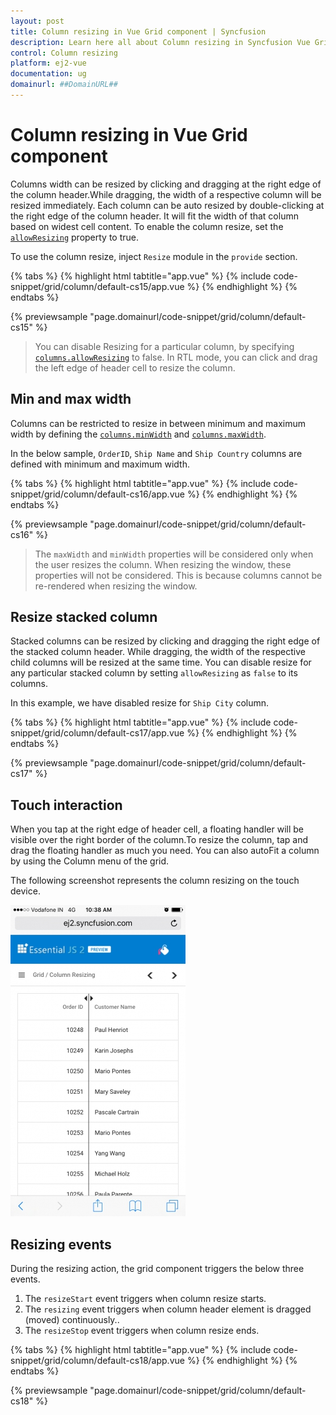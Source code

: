 ```yaml
---
layout: post
title: Column resizing in Vue Grid component | Syncfusion
description: Learn here all about Column resizing in Syncfusion Vue Grid component of Syncfusion Essential JS 2 and more.
control: Column resizing 
platform: ej2-vue
documentation: ug
domainurl: ##DomainURL##
---
```


# Column resizing in Vue Grid component

Columns width can be resized by clicking and dragging at the right edge of the column header.While dragging, the width of a respective column will be resized immediately.
Each column can be auto resized by double-clicking at the right edge of the column header.
It will fit the width of that column based on widest cell content.
To enable the column resize, set the [`allowResizing`](https://ej2.syncfusion.com/vue/documentation/api/grid/#allowresizing) property to true.

To use the column resize, inject `Resize` module in the `provide` section.

{% tabs %}
{% highlight html tabtitle="app.vue" %}
{% include code-snippet/grid/column/default-cs15/app.vue %}
{% endhighlight %}
{% endtabs %}
        
{% previewsample "page.domainurl/code-snippet/grid/column/default-cs15" %}

> You can disable Resizing for a particular column, by specifying [`columns.allowResizing`](https://ej2.syncfusion.com/vue/documentation/api/grid/column/#allowresizing) to false.
> In RTL mode, you can click and drag the left edge of header cell to resize the column.

## Min and max width

Columns can be restricted to resize in between minimum and maximum width by defining the [`columns.minWidth`](https://ej2.syncfusion.com/vue/documentation/api/grid/column/#minwidth) and [`columns.maxWidth`](https://ej2.syncfusion.com/vue/documentation/api/grid/column/#maxwidth).

In the below sample, `OrderID`, `Ship Name` and `Ship Country` columns are defined with minimum and maximum width.

{% tabs %}
{% highlight html tabtitle="app.vue" %}
{% include code-snippet/grid/column/default-cs16/app.vue %}
{% endhighlight %}
{% endtabs %}
        
{% previewsample "page.domainurl/code-snippet/grid/column/default-cs16" %}

> The `maxWidth` and `minWidth` properties will be considered only when the user resizes the column. When resizing the window, these properties will not be considered. This is because columns cannot be re-rendered when resizing the window.

## Resize stacked column

Stacked columns can be resized by clicking and dragging the right edge of the stacked column header. While dragging, the width of the respective child columns will be resized at the same time. You can disable resize for any particular stacked column by setting `allowResizing` as `false` to its columns.

In this example, we have disabled resize for `Ship City` column.

{% tabs %}
{% highlight html tabtitle="app.vue" %}
{% include code-snippet/grid/column/default-cs17/app.vue %}
{% endhighlight %}
{% endtabs %}
        
{% previewsample "page.domainurl/code-snippet/grid/column/default-cs17" %}

## Touch interaction

When you tap at the right edge of header cell, a floating handler will be visible over the right border of the column.To resize the column, tap and drag the floating handler as much you need. You can also autoFit a column by using the Column menu of the grid.

The following screenshot represents the column resizing on the touch device.

![Touch Interaction](../images/column-resizing.jpg)

## Resizing events

During the resizing action, the grid component triggers the below three events.

1. The `resizeStart` event triggers when column resize starts.
2. The `resizing` event triggers when column header element is dragged (moved) continuously..
3. The `resizeStop` event triggers when column resize ends.

{% tabs %}
{% highlight html tabtitle="app.vue" %}
{% include code-snippet/grid/column/default-cs18/app.vue %}
{% endhighlight %}
{% endtabs %}
        
{% previewsample "page.domainurl/code-snippet/grid/column/default-cs18" %}